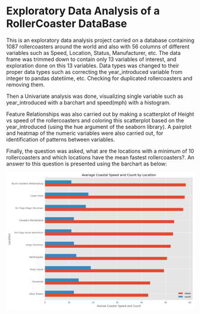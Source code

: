 # Exploratory Data Analysis of a RollerCoaster DataBase

This is an exploratory data analysis project carried on a database containing 1087 rollercoasters around the world and also with 56 columns of different variables such as Speed, Location, Status, Manufacturer, etc. The data frame was trimmed down to contain only 13 variables of interest, and exploration done on this 13 variables. Data types was changed to their proper data types such as correcting the year_introduced variable from integer to pandas datetiime, etc. Checking for duplicated rollercoasters and removing them.

Then a Univariate analysis was done, visualizing single variable such as year_introduced with a barchart and speed(mph) with a histogram.

Feature Relationships was also carried out by making a scatterplot of Height vs speed of the rollercoasters and coloring this scatterplot based on the year_introduced (using the hue argument of the seaborn library). A pairplot and heatmap of the numeric variables were also carried out, for identification of patterns between variables.

Finally, the question was asked, what are the locations with a minimum of 10 rollercoasters and which locations have the mean fastest rollercoasters?. An answer to this question is presented using the barchart as below: 

![](Barchart.png)
